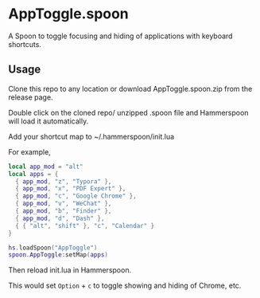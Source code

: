 # AppToggle.spoon
A Spoon to toggle focusing and hiding of applications with keyboard shortcuts.

## Usage
Clone this repo to any location or download AppToggle.spoon.zip from the release page.

Double click on the cloned repo/ unzipped .spoon file and Hammerspoon will load it automatically.

Add your shortcut map to ~/.hammerspoon/init.lua

For example,
``` lua
local app_mod = "alt"
local apps = {
  { app_mod, "z", "Typora" },
  { app_mod, "x", "PDF Expert" },
  { app_mod, "c", "Google Chrome" },
  { app_mod, "v", "WeChat" },
  { app_mod, "b", "Finder" },
  { app_mod, "d", "Dash" },
  { { "alt", "shift" }, "c", "Calendar" }
}

hs.loadSpoon("AppToggle")
spoon.AppToggle:setMap(apps)
```
Then reload init.lua in Hammerspoon.

This would set `Option` + `c` to toggle showing and hiding of Chrome, etc.
